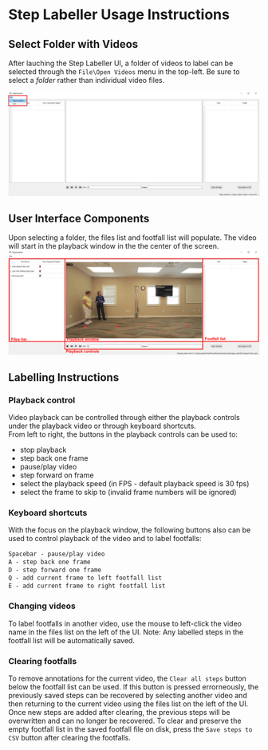 # Step Labeller Usage Instructions

## Select Folder with Videos
After lauching the Step Labeller UI, a folder of videos to label can be selected through the `File\Open Videos` menu in the top-left. Be sure to select a *folder* rather than individual video files. 

![Open Folders](open_videos_menu_box.PNG)

## User Interface Components
Upon selecting a folder, the files list and footfall list will populate. The video will start in the playback window in the the center of the screen.
![Components](components.PNG)

## Labelling Instructions

### Playback control
Video playback can be controlled through either the playback controls under the playback video or through keyboard shortcuts.  
From left to right, the buttons in the playback controls can be used to:
- stop playback
- step back one frame
- pause/play video
- step forward on frame
- select the playback speed (in FPS - default playback speed is 30 fps)
- select the frame to skip to (invalid frame numbers will be ignored)

### Keyboard shortcuts
With the focus on the playback window, the following buttons also can be used to control playback of the video and to label footfalls:
```
Spacebar - pause/play video
A - step back one frame
D - step forward one frame
Q - add current frame to left footfall list
E - add current frame to right footfall list
```

### Changing videos
To label footfalls in another video, use the mouse to left-click the video name in the files list on the left of the UI. 
Note: Any labelled steps in the footfall list will be automatically saved.

### Clearing footfalls
To remove annotations for the current video, the  `Clear all steps` button below the footfall list can be used. If this button is pressed errorneously, the previously saved steps can be recovered by selecting another video and then returning to the current video using the files list on the left of the UI. Once new steps are added after clearing, the previous steps will be overwritten and can no longer be recovered. To clear and preserve the empty footfall list in the saved footfall file on disk, press the `Save steps to CSV` button after clearing the footfalls. 